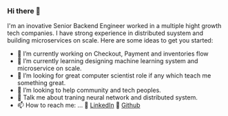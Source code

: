 ### Hi there 👋


I'm an inovative Senior Backend Engineer worked in a multiple hight growth tech companies. I have strong experience in distributed suystem and building microservices on scale.
Here are some ideas to get you started:

- 🔭 I’m currently working on Checkout, Payment and inventories flow
- 🌱 I’m currently learning designing machine learning system and microservice on scale.
- 👯 I’m looking for great computer scientist role if any which teach me something great.
- 🤔 I’m looking to help community and tech peoples.
- 💬 Talk me about traning neural network and distributed system.
- 📫 How to reach me: ...
📝  [LinkedIn](https://www.linkedin.com/in/ankur-tripathi-a579aa142/) 
📂  [Github](https://github.com/a9k00r/)
